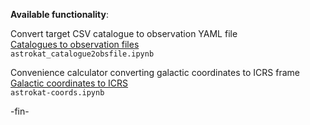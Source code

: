 **Available functionality**:

Convert target CSV catalogue to observation YAML file   
[Catalogues to observation files](https://github.com/ska-sa/astrokat/wiki/Catalogues-to-observation-files)   
`astrokat_catalogue2obsfile.ipynb`

Convenience calculator converting galactic coordinates to ICRS frame    
[Galactic coordinates to ICRS](https://github.com/ska-sa/astrokat/wiki/Galactic-coordinates-to-ICRS)    
`astrokat-coords.ipynb`

-fin-
